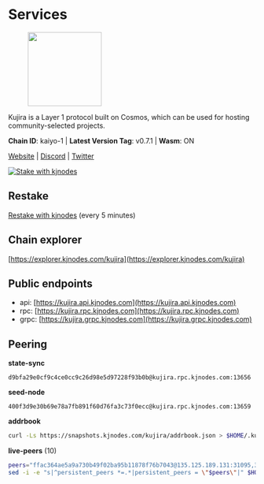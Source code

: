 # Services

<figure><img src="https://raw.githubusercontent.com/kj89/testnet_manuals/main/pingpub/logos/kujira.png" width="150" alt=""><figcaption></figcaption></figure>

Kujira is a Layer 1 protocol built on Cosmos, which can be used for  hosting community-selected projects.

**Chain ID**: kaiyo-1 | **Latest Version Tag**: v0.7.1 | **Wasm**: ON

[Website](https://kujira.app) | [Discord](https://discord.gg/teamkujira) | [Twitter](https://twitter.com/TeamKujira)

[![Stake with kjnodes](https://i.ibb.co/cr44Q8j/button-stake-with-kjnodes.png)](https://restake.app/kujira/kujiravaloper1tnuqj73jfn3724lqz34c27tuv80nv336sadqym)

## Restake

[Restake with kjnodes](https://restake.app/kujira/kujiravaloper1tnuqj73jfn3724lqz34c27tuv80nv336sadqym) (every 5 minutes)
## Chain explorer
[https://explorer.kjnodes.com/kujira](https://explorer.kjnodes.com/kujira)

## Public endpoints

* api: [https://kujira.api.kjnodes.com](https://kujira.api.kjnodes.com)
* rpc: [https://kujira.rpc.kjnodes.com](https://kujira.rpc.kjnodes.com)
* grpc: [https://kujira.grpc.kjnodes.com](https://kujira.grpc.kjnodes.com)

## Peering

**state-sync**

```text
d9bfa29e0cf9c4ce0cc9c26d98e5d97228f93b0b@kujira.rpc.kjnodes.com:13656
```

**seed-node**

```text
400f3d9e30b69e78a7fb891f60d76fa3c73f0ecc@kujira.rpc.kjnodes.com:13659
```

**addrbook**
```bash
curl -Ls https://snapshots.kjnodes.com/kujira/addrbook.json > $HOME/.kujira/config/addrbook.json
```

**live-peers** (10)
```bash
peers="ffac364ae5a9a730b49f02ba95b11878f76b7043@135.125.189.131:31095,3a7733d4b670a672db326bd6e5f8ae37e14a3dbd@138.201.226.227:26656,129771a48f43b83c6144c7d282ad1da62434cc07@15.204.197.12:26656,fa57c7c253be46ad9f696ee2f2c1d72cbc6a1591@146.59.52.135:31095,6cf8b25d99bacca213c1d762e8d9ea21636fea41@178.211.139.222:26656,ecafd5cadaf3526a588550a7bc343ce2670c988d@185.16.39.231:26656,4018be5af4189573366762fa168826b4408418db@135.125.188.17:32095,d9bfa29e0cf9c4ce0cc9c26d98e5d97228f93b0b@65.109.88.38:13656,15679999b404a9ee027dc9f5e795d6c4fddb6cee@51.91.152.102:20000,3d150f6a71caca5607daff69c9049c04c37da64e@51.210.223.186:30095"
sed -i -e "s|^persistent_peers *=.*|persistent_peers = \"$peers\"|" $HOME/.kujira/config/config.toml
```
